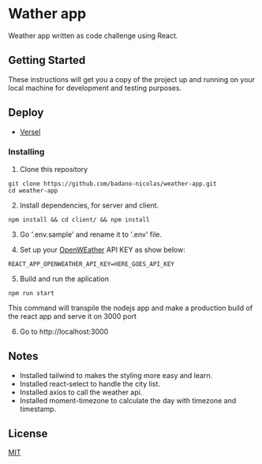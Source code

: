 # Wather app

Weather app written as code challenge using React.

## Getting Started
These instructions will get you a copy of the project up and running on your local machine for development and testing purposes.

## Deploy
- [Versel](https://weather-app-gamma-coral.vercel.app/)

### Installing

1. Clone this repository
```
git clone https://github.com/badano-nicolas/weather-app.git
cd weather-app
```

2. Install dependencies, for server and client.
```
npm install && cd client/ && npm install
```

3. Go '.env.sample' and rename it to '.env' file.

5. Set up your [OpenWEather](https://home.openweathermap.org/) API KEY as show below:
```
REACT_APP_OPENWEATHER_API_KEY=HERE_GOES_API_KEY
```

5. Build and run the aplication
```
npm run start
```

This command will transpile the nodejs app and make a production build of the react app and serve it on 3000 port

6. Go to http://localhost:3000


## Notes
- Installed tailwind to makes the styling more easy and learn.
- Installed react-select to handle the city list.
- Installed axios to call the weather api.
- Installed moment-timezone to calculate the day with timezone and timestamp.




## License
[MIT](https://choosealicense.com/licenses/mit/)
